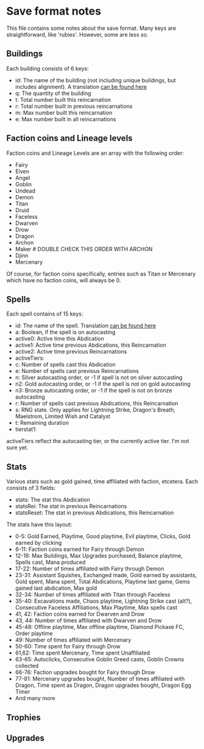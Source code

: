 # Save format notes

This file contains some notes about the save format. Many keys are straightforward, like 'rubies'. However, some are less so.

## Buildings

Each building consists of 6 keys:
- id: The name of the building (not including unique buildings, but includes alignment). A translation [can be found here](https://github.com/dox4242/dox4242.github.io/blob/a94559278f1b8adb6fb99ff0934dd97a44c510e2/lib/util.js#L243)
- q: The quantity of the building
- t: Total number built this reincarnation
- r: Total number built in previous reincarnations
- m: Max number built this reincarnation
- e: Max number built in all reincarnations

## Faction coins and Lineage levels

Faction coins and Lineage Levels are an array with the following order:
- Fairy
- Elven
- Angel
- Goblin
- Undead
- Demon
- Titan
- Druid
- Faceless
- Dwarven
- Drow
- Dragon
- Archon
- Maker  # DOUBLE CHECK THIS ORDER WITH ARCHON
- Djinn
- Mercenary

Of course, for faction coins specifically, entries such as Titan or Mercenary which have no faction coins, will always be 0.

## Spells

Each spell contains of 15 keys:
- id: The name of the spell. Translation [can be found here](https://github.com/dox4242/dox4242.github.io/blob/a94559278f1b8adb6fb99ff0934dd97a44c510e2/lib/util.js#L603)
- a: Boolean, if the spell is on autocasting
- active0: Active time this Abdication
- active1: Active time previous Abdications, this Reincarnation
- active2: Active time previous Reincarnations
- activeTiers:
- c: Number of spells cast this Abdication
- e: Number of spells cast previous Reincarnations
- n: Silver autocasting order, or -1 if spell is not on silver autocasting
- n2: Gold autocasting order, or -1 if the spell is not on gold autocasting
- n3: Bronze autocasting order, or -1 if the spell is not on bronze autocasting
- r: Number of spells cast previous Abdications, this Reincarnation
- s: RNG state. Only applies for Lightning Strike, Dragon's Breath, Maelstrom, Limited Wish and Catalyst
- t: Remaining duration
- tierstat1:

activeTiers reflect the autocasting tier, or the currently active tier. I'm not sure yet.

## Stats

Various stats such as gold gained, time affiliated with faction, etcetera. Each consists of 3 fields:
- stats: The stat this Abdication
- statsRei: The stat in previous Reincarnations
- statsReset: The stat in previous Abdications, this Reincarnation

The stats have this layout:

- 0-5: Gold Earned, Playtime, Good playtime, Evil playtime, Clicks, Gold earned by clicking
- 6-11: Faction coins earned for Fairy through Demon
- 12-16: Max Buildings, Max Upgrades purchased, Balance playtime, Spells cast, Mana produced
- 17-22: Number of times affiliated with Fairy through Demon
- 23-31: Assistant Squishes, Exchanged made, Gold earned by assistants, Gold spent, Mana spent, Total Abdications, Playtime last game, Gems gained last abdication, Max gold
- 32-34: Number of times affiliated with Titan through Faceless
- 35-40: Excavations made, Chaos playtime, Lightning Strike cast (alt?), Consecutive Faceless Affiliations, Max Playtime, Max spells cast
- 41, 42: Faction coins earned for Dwarven and Drow
- 43, 44: Number of times affiliated with Dwarven and Drow
- 45-48: Offline playtime, Max offline playtime, Diamond Pickaxe FC, Order playtime
- 49: Number of times affiliated with Mercenary
- 50-60: Time spent for Fairy through Drow
- 61,62: Time spent Mercenary, Time spent Unaffiliated
- 63-65: Autoclicks, Consecutive Goblin Greed casts, Goblin Crowns collected
- 66-76: Faction upgrades bought for Fairy through Drow
- 77-81: Mercenary upgrades bought, Number of times affiliated with Dragon, Time spent as Dragon, Dragon upgrades bought, Dragon Egg Timer
- And many more 

## Trophies

## Upgrades